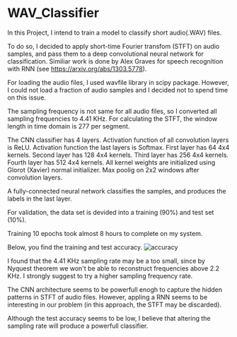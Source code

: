 # WAV_Classifier

In this Project, I intend to train a model to classify short audio(.WAV) files.

To do so, I decided to apply short-time Fourier transfom (STFT) on audio samples, and pass them to a deep convolutional neural network for classification. Similiar work is done by Alex Graves for speech recognition with RNN (see https://arxiv.org/abs/1303.5778).

For loading the audio files, I used wavfile library in scipy package. However, I could not load a fraction of audio samples and I decided not to spend time on this issue.

The sampling frequency is not same for all audio files, so I converted all sampling frequencies to 4.41 KHz.
For calculating the STFT, the window length in time domain is 277 per segment.

The CNN classifier has 4 layers.
Activation function of all convolution layers is ReLU.
Activation function the last layers is Softmax.
First layer has  64 4x4 kernels. Second layer has 128 4x4 kernels.
Third layer has 256 4x4 kernels. Fourth layer has 512 4x4 kernels.
All kernel weights are initialized using Glorot (Xavier) normal initializer.
Max poolig on 2x2 windows after convolution layers.

A fully-connected neural network classifies the samples, and produces the labels in the last layer.

For validation, the data set is devided into a training (90%) and test set (10%).

Training 10 epochs took almost 8 hours to complete on my system. 

Below, you find the training and test accuracy.
![accuracy](https://user-images.githubusercontent.com/20826407/33618511-be06be90-d9b0-11e7-99cc-756391aa7761.png)

I found that the 4.41 KHz sampling rate may be a too small, since by Nyquest theorem we won't be able to reconstruct frequencies above 2.2 KHz. I strongly suggest to try a higher sampling frequency rate.

The CNN architecture seems to be powerfull enogh to capture the hidden patterns in STFT of audio files. However, appling a RNN seems to be interesting in our problem (in this approach, the STFT may be discarded).

Although the test accuracy seems to be low, I believe that altering the sampling rate will produce a powerfull classifier.
